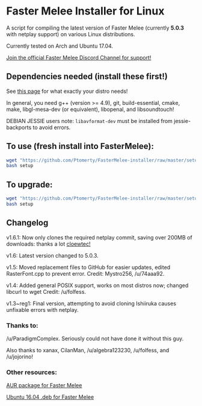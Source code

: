 # Faster Melee Installer for Linux

A script for compiling the latest version of Faster Melee (currently **5.0.3** with netplay support) on various Linux distributions.

Currently tested on Arch and Ubuntu 17.04.

[Join the official Faster Melee Discord Channel for support!](https://discord.gg/h6C4tCj)

## Dependencies needed (install these first!)
See [this page](https://wiki.dolphin-emu.org/index.php?title=Building_Dolphin_on_Linux) for what exactly your distro needs!

In general, you need g++ (version >= 4.9), git, build-essential, cmake, make, libgl-mesa-dev (or equivalent), libopenal, and libsoundtouch!

DEBIAN JESSIE users note: `libavformat-dev` must be installed from jessie-backports to avoid errors.

## To use (fresh install into FasterMelee):

```bash
wget "https://github.com/Ptomerty/FasterMelee-installer/raw/master/setup"
bash setup
```

## To upgrade:

```bash
wget "https://github.com/Ptomerty/FasterMelee-installer/raw/master/setup_upgrade"
bash setup
```

## Changelog

v1.6.1: Now only clones the required netplay commit, saving over 200MB of downloads: thanks a lot [cloewtec!](https://github.com/cloewtec)

v1.6: Latest version changed to 5.0.3. 

v1.5: Moved replacement files to GitHub for easier updates, edited RasterFont.cpp to prevent error. Credit: Mystro256, /u/74aaa92.

v1.4: Added general POSIX support, works on most distros now; changed libcurl to wget Credit: /u/folfess.

v1.3~reg1: Final version, attempting to avoid cloning Ishiiruka causes unfixable errors with netplay.



### Thanks to:
/u/ParadigmComplex. Seriously could not have done it without this guy.

Also thanks to xanax, CilanMan, /u/algebra123230, /u/folfess, and /u/jojorino!

### Other resources:

[AUR package for Faster Melee](https://aur.archlinux.org/packages/dolphin-emu-faster-melee/)

[Ubuntu 16.04 .deb for Faster Melee](https://github.com/ccl2of4/dolphin-emu-faster-melee-packaging/releases)
